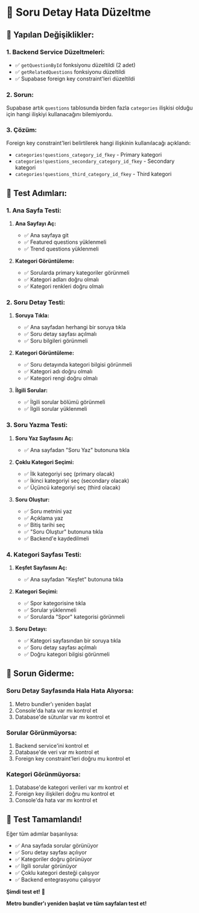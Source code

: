 # 🎯 Soru Detay Hata Düzeltme

## 🔧 Yapılan Değişiklikler:

### **1. Backend Service Düzeltmeleri:**
- ✅ `getQuestionById` fonksiyonu düzeltildi (2 adet)
- ✅ `getRelatedQuestions` fonksiyonu düzeltildi
- ✅ Supabase foreign key constraint'leri düzeltildi

### **2. Sorun:**
Supabase artık `questions` tablosunda birden fazla `categories` ilişkisi olduğu için hangi ilişkiyi kullanacağını bilemiyordu.

### **3. Çözüm:**
Foreign key constraint'leri belirtilerek hangi ilişkinin kullanılacağı açıklandı:
- `categories!questions_category_id_fkey` - Primary kategori
- `categories!questions_secondary_category_id_fkey` - Secondary kategori  
- `categories!questions_third_category_id_fkey` - Third kategori

## 🚀 Test Adımları:

### **1. Ana Sayfa Testi:**

1. **Ana Sayfayı Aç:**
   - ✅ Ana sayfaya git
   - ✅ Featured questions yüklenmeli
   - ✅ Trend questions yüklenmeli

2. **Kategori Görüntüleme:**
   - ✅ Sorularda primary kategoriler görünmeli
   - ✅ Kategori adları doğru olmalı
   - ✅ Kategori renkleri doğru olmalı

### **2. Soru Detay Testi:**

1. **Soruya Tıkla:**
   - ✅ Ana sayfadan herhangi bir soruya tıkla
   - ✅ Soru detay sayfası açılmalı
   - ✅ Soru bilgileri görünmeli

2. **Kategori Görüntüleme:**
   - ✅ Soru detayında kategori bilgisi görünmeli
   - ✅ Kategori adı doğru olmalı
   - ✅ Kategori rengi doğru olmalı

3. **İlgili Sorular:**
   - ✅ İlgili sorular bölümü görünmeli
   - ✅ İlgili sorular yüklenmeli

### **3. Soru Yazma Testi:**

1. **Soru Yaz Sayfasını Aç:**
   - ✅ Ana sayfadan "Soru Yaz" butonuna tıkla

2. **Çoklu Kategori Seçimi:**
   - ✅ İlk kategoriyi seç (primary olacak)
   - ✅ İkinci kategoriyi seç (secondary olacak)
   - ✅ Üçüncü kategoriyi seç (third olacak)

3. **Soru Oluştur:**
   - ✅ Soru metnini yaz
   - ✅ Açıklama yaz
   - ✅ Bitiş tarihi seç
   - ✅ "Soru Oluştur" butonuna tıkla
   - ✅ Backend'e kaydedilmeli

### **4. Kategori Sayfası Testi:**

1. **Keşfet Sayfasını Aç:**
   - ✅ Ana sayfadan "Keşfet" butonuna tıkla

2. **Kategori Seçimi:**
   - ✅ Spor kategorisine tıkla
   - ✅ Sorular yüklenmeli
   - ✅ Sorularda "Spor" kategorisi görünmeli

3. **Soru Detayı:**
   - ✅ Kategori sayfasından bir soruya tıkla
   - ✅ Soru detay sayfası açılmalı
   - ✅ Doğru kategori bilgisi görünmeli

## 🔧 Sorun Giderme:

### **Soru Detay Sayfasında Hala Hata Alıyorsa:**
1. Metro bundler'ı yeniden başlat
2. Console'da hata var mı kontrol et
3. Database'de sütunlar var mı kontrol et

### **Sorular Görünmüyorsa:**
1. Backend service'ini kontrol et
2. Database'de veri var mı kontrol et
3. Foreign key constraint'leri doğru mu kontrol et

### **Kategori Görünmüyorsa:**
1. Database'de kategori verileri var mı kontrol et
2. Foreign key ilişkileri doğru mu kontrol et
3. Console'da hata var mı kontrol et

## 🎉 Test Tamamlandı!

Eğer tüm adımlar başarılıysa:
- ✅ Ana sayfada sorular görünüyor
- ✅ Soru detay sayfası açılıyor
- ✅ Kategoriler doğru görünüyor
- ✅ İlgili sorular görünüyor
- ✅ Çoklu kategori desteği çalışıyor
- ✅ Backend entegrasyonu çalışıyor

**Şimdi test et!** 🚀

**Metro bundler'ı yeniden başlat ve tüm sayfaları test et!**
